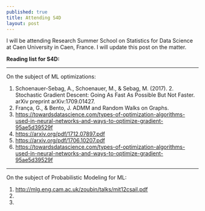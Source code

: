 ```yaml
---
published: true
title: Attending S4D
layout: post
---
```

I will be attending Research Summer School on Statistics for Data Science at Caen University in Caen, France. I will update this post on the matter.

**Reading list for S4D:**


----------


On the subject of ML optimizations:
1. Schoenauer-Sebag, A., Schoenauer, M., & Sebag, M. (2017). 2. Stochastic Gradient Descent: Going As Fast As Possible But Not Faster. arXiv preprint arXiv:1709.01427.
2. França, G., & Bento, J. ADMM and Random Walks on Graphs.
3. https://towardsdatascience.com/types-of-optimization-algorithms-used-in-neural-networks-and-ways-to-optimize-gradient-95ae5d39529f
4. https://arxiv.org/pdf/1712.07897.pdf
5. https://arxiv.org/pdf/1706.10207.pdf
6. https://towardsdatascience.com/types-of-optimization-algorithms-used-in-neural-networks-and-ways-to-optimize-gradient-95ae5d39529f


----------


On the subject of Probabilistic Modeling for ML:
1. http://mlg.eng.cam.ac.uk/zoubin/talks/mit12csail.pdf
2. 
3. 

